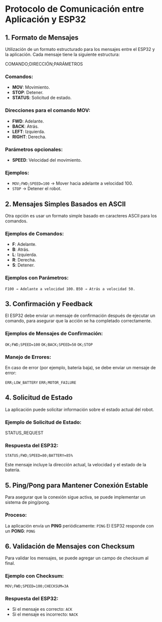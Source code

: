 # Protocolo de Comunicación entre Aplicación y ESP32

## 1. Formato de Mensajes
Utilización de un formato estructurado para los mensajes entre el ESP32 y la aplicación. Cada mensaje tiene la siguiente estructura:

COMANDO;DIRECCIÓN;PARÁMETROS

### Comandos:
- **MOV**: Movimiento.
- **STOP**: Detener.
- **STATUS**: Solicitud de estado.

### Direcciones para el comando MOV:
- **FWD**: Adelante.
- **BACK**: Atrás.
- **LEFT**: Izquierda.
- **RIGHT**: Derecha.

### Parámetros opcionales:
- **SPEED**: Velocidad del movimiento.

### Ejemplos:
- `MOV;FWD;SPEED=100` → Mover hacia adelante a velocidad 100.
- `STOP` → Detener el robot.

## 2. Mensajes Simples Basados en ASCII
Otra opción es usar un formato simple basado en caracteres ASCII para los comandos.

### Ejemplos de Comandos:
- **F**: Adelante.
- **B**: Atrás.
- **L**: Izquierda.
- **R**: Derecha.
- **S**: Detener.

### Ejemplos con Parámetros:

`F100 → Adelante a velocidad 100.` 
`B50 → Atrás a velocidad 50.`

## 3. Confirmación y Feedback
El ESP32 debe enviar un mensaje de confirmación después de ejecutar un comando, para asegurar que la acción se ha completado correctamente.

### Ejemplos de Mensajes de Confirmación:

`OK;FWD;SPEED=100` 
`OK;BACK;SPEED=50`
`OK;STOP`

### Manejo de Errores:
En caso de error (por ejemplo, batería baja), se debe enviar un mensaje de error:

`ERR;LOW_BATTERY` 
`ERR;MOTOR_FAILURE`

## 4. Solicitud de Estado
La aplicación puede solicitar información sobre el estado actual del robot.

### Ejemplo de Solicitud de Estado:
STATUS_REQUEST

### Respuesta del ESP32:
`STATUS;FWD;SPEED=80;BATTERY=85%`

Este mensaje incluye la dirección actual, la velocidad y el estado de la batería.

## 5. Ping/Pong para Mantener Conexión Estable
Para asegurar que la conexión sigue activa, se puede implementar un sistema de ping/pong.

### Proceso:
La aplicación envía un **PING** periódicamente:
`PING`
El ESP32 responde con un **PONG**:
`PONG`

## 6. Validación de Mensajes con Checksum
Para validar los mensajes, se puede agregar un campo de checksum al final.

### Ejemplo con Checksum:
`MOV;FWD;SPEED=100;CHECKSUM=3A`

### Respuesta del ESP32:
- Si el mensaje es correcto:
`ACK`
- Si el mensaje es incorrecto:
`NACK`
